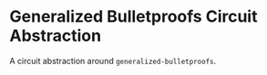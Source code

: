 # Generalized Bulletproofs Circuit Abstraction

A circuit abstraction around `generalized-bulletproofs`.
